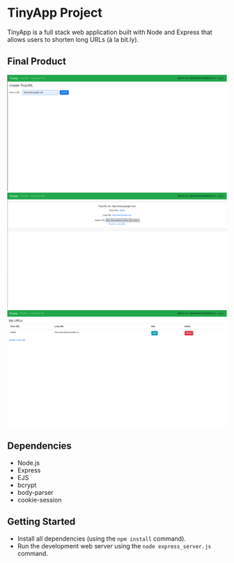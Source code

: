 # TinyApp Project

TinyApp is a full stack web application built with Node and Express that allows users to shorten long URLs (à la bit.ly).

## Final Product

!["Screenshot of create a url page"](https://raw.githubusercontent.com/copelandbrandon/tinyApp/master/docs/create_url.png)
!["Screenshot of update a url page"](https://raw.githubusercontent.com/copelandbrandon/tinyApp/master/docs/update_url.png)
!["Screenshot of my urls page"](https://raw.githubusercontent.com/copelandbrandon/tinyApp/master/docs/my_urls.png)

## Dependencies

- Node.js
- Express
- EJS
- bcrypt
- body-parser
- cookie-session

## Getting Started

- Install all dependencies (using the `npm install` command).
- Run the development web server using the `node express_server.js` command.